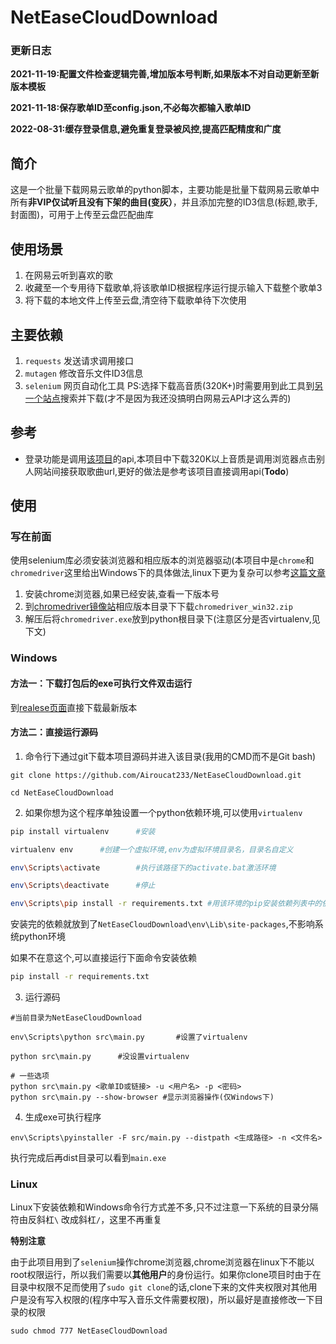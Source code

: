 # NetEaseCloudDownload
### 更新日志
**2021-11-19:配置文件检查逻辑完善,增加版本号判断,如果版本不对自动更新至新版本模板**

**2021-11-18:保存歌单ID至config.json,不必每次都输入歌单ID**

**2022-08-31:缓存登录信息,避免重复登录被风控,提高匹配精度和广度**
## 简介
这是一个批量下载网易云歌单的python脚本，主要功能是批量下载网易云歌单中所有**非VIP仅试听且没有下架的曲目(变灰）**，并且添加完整的ID3信息(标题,歌手,封面图)，可用于上传至云盘匹配曲库
## 使用场景
1. 在网易云听到喜欢的歌
2. 收藏至一个专用待下载歌单,将该歌单ID根据程序运行提示输入下载整个歌单3
3. 将下载的本地文件上传至云盘,清空待下载歌单待下次使用
## 主要依赖
1. `requests` 发送请求调用接口
2. `mutagen` 修改音乐文件ID3信息
3. `selenium` 网页自动化工具 PS:选择下载高音质(320K+)时需要用到此工具到[另一个站点](http://tool.liumingye.cn/music)搜索并下载(才不是因为我还没搞明白网易云API才这么弄的)
## 参考
- 登录功能是调用[该项目](https://github.com/Binaryify/NeteaseCloudMusicApi)的api,本项目中下载320K以上音质是调用浏览器点击别人网站间接获取歌曲url,更好的做法是参考该项目直接调用api(**Todo**)
## 使用
### 写在前面
使用selenium库必须安装浏览器和相应版本的浏览器驱动(本项目中是`chrome`和`chromedriver`这里给出Windows下的具体做法,linux下更为复杂可以参考[这篇文章](https://www.cnblogs.com/brady-wang/p/11977391.html)
1. 安装chrome浏览器,如果已经安装,查看一下版本号
2. 到[chromedriver镜像站](http://npm.taobao.org/mirrors/chromedriver/)相应版本目录下下载`chromedriver_win32.zip`
3. 解压后将`chromedriver.exe`放到python根目录下(注意区分是否virtualenv,见下文)
### Windows
#### 方法一：下载打包后的exe可执行文件双击运行
到[realese页面](https://github.com/Airoucat233/NetEaseCloudDownload/releases/latest)直接下载最新版本
#### 方法二：直接运行源码
1. 命令行下通过git下载本项目源码并进入该目录(我用的CMD而不是Git bash)
```
git clone https://github.com/Airoucat233/NetEaseCloudDownload.git

cd NetEaseCloudDownload
```
2. 如果你想为这个程序单独设置一个python依赖环境,可以使用`virtualenv`
```bash
pip install virtualenv      #安装

virtualenv env      #创建一个虚拟环境,env为虚拟环境目录名，目录名自定义

env\Scripts\activate        #执行该路径下的activate.bat激活环境

env\Scripts\deactivate      #停止

env\Scripts\pip install -r requirements.txt #用该环境的pip安装依赖列表中的依赖
```
安装完的依赖就放到了`NetEaseCloudDownload\env\Lib\site-packages`,不影响系统python环境

如果不在意这个,可以直接运行下面命令安装依赖
```bash
pip install -r requirements.txt
```
3. 运行源码
```
#当前目录为NetEaseCloudDownload

env\Scripts\python src\main.py       #设置了virtualenv

python src\main.py      #没设置virtualenv

# 一些选项
python src\main.py <歌单ID或链接> -u <用户名> -p <密码>
python src\main.py --show-browser #显示浏览器操作(仅Windows下)
```
4. 生成exe可执行程序
```
env\Scripts\pyinstaller -F src/main.py --distpath <生成路径> -n <文件名>
```
执行完成后再dist目录可以看到`main.exe`
### Linux
Linux下安装依赖和Windows命令行方式差不多,只不过注意一下系统的目录分隔符由反斜杠`\` 改成斜杠`/`，这里不再重复

**特别注意**

由于此项目用到了`selenium`操作chrome浏览器,chrome浏览器在linux下不能以root权限运行，所以我们需要以**其他用户**的身份运行。如果你clone项目时由于在目录中权限不足而使用了`sudo git clone`的话,clone下来的文件夹权限对其他用户是没有写入权限的(程序中写入音乐文件需要权限)，所以最好是直接修改一下目录的权限
```
sudo chmod 777 NetEaseCloudDownload
```
